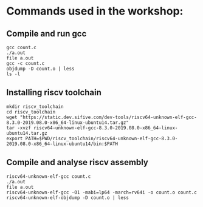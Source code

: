 # Commands used in the workshop:

## Compile and run gcc
```
gcc count.c 
./a.out 
file a.out
gcc -c count.c
objdump -D count.o | less
ls -l
```

## Installing riscv toolchain

```
mkdir riscv_toolchain
cd riscv_toolchain
wget "https://static.dev.sifive.com/dev-tools/riscv64-unknown-elf-gcc-8.3.0-2019.08.0-x86_64-linux-ubuntu14.tar.gz"
tar -xvzf riscv64-unknown-elf-gcc-8.3.0-2019.08.0-x86_64-linux-ubuntu14.tar.gz 
export PATH=$PWD/riscv_toolchain/riscv64-unknown-elf-gcc-8.3.0-2019.08.0-x86_64-linux-ubuntu14/bin:$PATH
```

## Compile and analyse riscv assembly
```
riscv64-unknown-elf-gcc count.c 
./a.out
file a.out
riscv64-unknown-elf-gcc -O1 -mabi=lp64 -march=rv64i -o count.o count.c 
riscv64-unknown-elf-objdump -D count.o | less
```